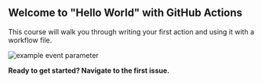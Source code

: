 ## Welcome to "Hello World" with GitHub Actions

This course will walk you through writing your first action and using it with a workflow file. 

![example event parameter](https://github.com/Parth-25m/hello-github-actions/actions1/workflows/main.yml/badge.svg?event=push)

**Ready to get started? Navigate to the first issue.**
